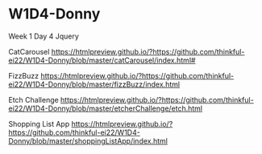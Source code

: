 # W1D4-Donny
Week 1 Day 4 Jquery 

CatCarousel 
https://htmlpreview.github.io/?https://github.com/thinkful-ei22/W1D4-Donny/blob/master/catCarousel/index.html#


FizzBuzz
https://htmlpreview.github.io/?https://github.com/thinkful-ei22/W1D4-Donny/blob/master/fizzBuzz/index.html

Etch Challenge
https://htmlpreview.github.io/?https://github.com/thinkful-ei22/W1D4-Donny/blob/master/etcherChallenge/etch.html

Shopping List App
https://htmlpreview.github.io/?https://github.com/thinkful-ei22/W1D4-Donny/blob/master/shoppingListApp/index.html
